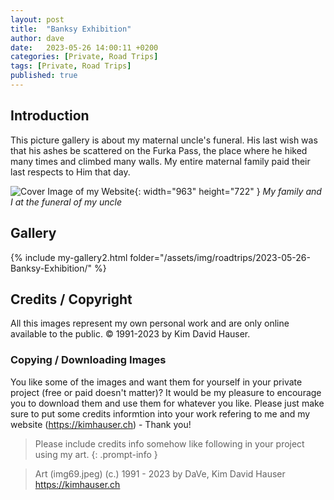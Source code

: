 ```yaml
---
layout: post
title:  "Banksy Exhibition"
author: dave
date:   2023-05-26 14:00:11 +0200
categories: [Private, Road Trips]
tags: [Private, Road Trips]
published: true
---
```


## Introduction
This picture gallery is about my maternal uncle's funeral. His last wish was that his ashes be scattered on the Furka Pass, the place where he hiked many times and climbed many walls. My entire maternal family paid their last respects to Him that day.


![Cover Image of my Website](../../assets/img/roadtrips/2020-07-04-Furkapass/WhatsApp%20Image%202020-07-04%20at%2022.03.28.jpeg){: width="963" height="722" }
_My family and I at the funeral of my uncle_

## Gallery
{% include my-gallery2.html folder="/assets/img/roadtrips/2023-05-26-Banksy-Exhibition/" %}

## Credits / Copyright
All this images represent my own personal work and are only online available to the public. &copy; 1991-2023 by Kim David Hauser.

### Copying / Downloading Images
You like some of the images and want them for yourself in your private project (free or paid doesn't matter)? It would be my pleasure to encourage you to download them and use them for whatever you like. Please just make sure to put some credits informtion into your work refering to me and my website (<https://kimhauser.ch>) - Thank you!

> Please include credits info somehow like following in your project using my art.
{: .prompt-info }


> Art (img69.jpeg) (c.) 1991 - 2023 by DaVe, Kim David Hauser <https://kimhauser.ch>